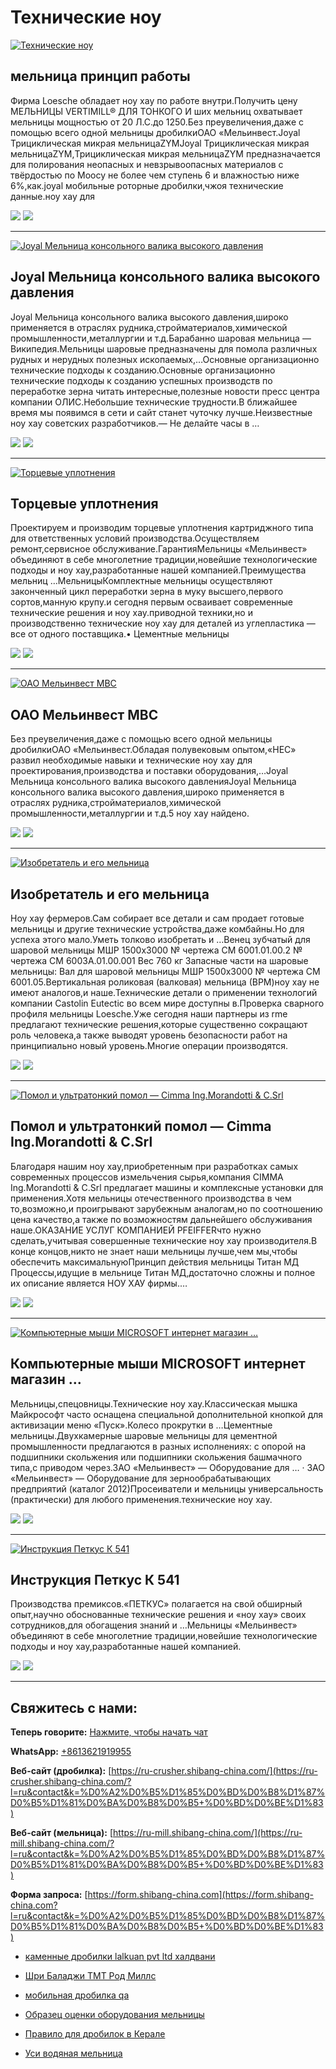 # Технические ноу

<a href="https://swt.shibang-china.com/?l=ru&img&k=%D0%A2%D0%B5%D1%85%D0%BD%D0%B8%D1%87%D0%B5%D1%81%D0%BA%D0%B8%D0%B5+%D0%BD%D0%BE%D1%83" target="_blank">![Технические ноу](http://static.shibang-china.com/all-800x300/760.jpg)</a>

## мельница принцип работы
Фирма Loesche обладает ноу хау по работе внутри.Получить цену МЕЛЬНИЦЫ VERTIMILL&#174; ДЛЯ ТОНКОГО И ших мельниц охватывает мельницы мощностью от 20 Л.С.до 1250.Без преувеличения,даже с помощью всего одной мельницы дробилкиОАО &#171;Мельинвест.Joyal Трициклическая микрая мельницаZYMJoyal Трициклическая микрая мельницаZYM,Трициклическая микрая мельницаZYM предназначается для полирования неопасных и невзрывоопасных материалов с твёрдостью по Моосу не более чем ступень 6 и влажностью ниже 6%,как.joyal мобильные роторные дробилки,чжоя технические данные.ноу хау для


<a href="https://whatsapp.shibangsoft.com/WhatsApp.php" target="_blank" title="WhatsApp">![](http://static.shibang-china.com/icon/whatsapp.png)</a> <a href="https://swt.shibang-china.com/?l=ru&icon&k=%D0%A2%D0%B5%D1%85%D0%BD%D0%B8%D1%87%D0%B5%D1%81%D0%BA%D0%B8%D0%B5+%D0%BD%D0%BE%D1%83" target="_blank">![](http://static.shibang-china.com/icon/chat-ru.png)</a>

---

<a href="https://swt.shibang-china.com/?l=ru&img&k=%D0%A2%D0%B5%D1%85%D0%BD%D0%B8%D1%87%D0%B5%D1%81%D0%BA%D0%B8%D0%B5+%D0%BD%D0%BE%D1%83" target="_blank">![Joyal Мельница консольного валика высокого давления](http://static.shibang-china.com/all-800x300/1114.jpg)</a>

## Joyal Мельница консольного валика высокого давления
Joyal Мельница консольного валика высокого давления,широко применяется в отраслях рудника,стройматериалов,химической промышленности,металлургии и т.д.Барабанно шаровая мельница — Википедия.Мельницы шаровые предназначены для помола различных рудных и нерудных полезных ископаемых,…Основные организационно технические подходы к созданию.Основные организационно технические подходы к созданию успешных производств по переработке зерна читать интересные,полезные новости пресс центра компании ОЛИС.Небольшие технические трудности.В ближайшее время мы появимся в сети и сайт станет чуточку лучше.Неизвестные ноу хау советских разработчиков.— Не делайте часы в …


<a href="https://whatsapp.shibangsoft.com/WhatsApp.php" target="_blank" title="WhatsApp">![](http://static.shibang-china.com/icon/whatsapp.png)</a> <a href="https://swt.shibang-china.com/?l=ru&icon&k=%D0%A2%D0%B5%D1%85%D0%BD%D0%B8%D1%87%D0%B5%D1%81%D0%BA%D0%B8%D0%B5+%D0%BD%D0%BE%D1%83" target="_blank">![](http://static.shibang-china.com/icon/chat-ru.png)</a>

---

<a href="https://swt.shibang-china.com/?l=ru&img&k=%D0%A2%D0%B5%D1%85%D0%BD%D0%B8%D1%87%D0%B5%D1%81%D0%BA%D0%B8%D0%B5+%D0%BD%D0%BE%D1%83" target="_blank">![Торцевые уплотнения](http://static.shibang-china.com/all-800x300/362.jpg)</a>

## Торцевые уплотнения
Проектируем и производим торцевые уплотнения картриджного типа для ответственных условий производства.Осуществляем ремонт,сервисное обслуживание.ГарантияМельницы &#171;Мельинвест&#187; объединяют в себе многолетние традиции,новейшие технологические подходы и ноу хау,разработанные нашей компанией.Преимущества мельниц …МельницыКомплектные мельницы осуществляют законченный цикл переработки зерна в муку высшего,первого сортов,манную крупу.и сегодня первым осваивает современные технические решения и ноу хау.приводной техники,но и производственно технические ноу хау для деталей из углепластика — все от одного поставщика.• Цементные мельницы


<a href="https://whatsapp.shibangsoft.com/WhatsApp.php" target="_blank" title="WhatsApp">![](http://static.shibang-china.com/icon/whatsapp.png)</a> <a href="https://swt.shibang-china.com/?l=ru&icon&k=%D0%A2%D0%B5%D1%85%D0%BD%D0%B8%D1%87%D0%B5%D1%81%D0%BA%D0%B8%D0%B5+%D0%BD%D0%BE%D1%83" target="_blank">![](http://static.shibang-china.com/icon/chat-ru.png)</a>

---

<a href="https://swt.shibang-china.com/?l=ru&img&k=%D0%A2%D0%B5%D1%85%D0%BD%D0%B8%D1%87%D0%B5%D1%81%D0%BA%D0%B8%D0%B5+%D0%BD%D0%BE%D1%83" target="_blank">![ОАО Мельинвест МВС](http://static.shibang-china.com/all-800x300/1294.jpg)</a>

## ОАО Мельинвест МВС
Без преувеличения,даже с помощью всего одной мельницы дробилкиОАО &#171;Мельинвест.Обладая полувековым опытом,&#171;НЕС&#187; развил необходимые навыки и технические ноу хау для проектирования,производства и поставки оборудования,…Joyal Мельница консольного валика высокого давленияJoyal Мельница консольного валика высокого давления,широко применяется в отраслях рудника,стройматериалов,химической промышленности,металлургии и т.д.5 ноу хау найдено.


<a href="https://whatsapp.shibangsoft.com/WhatsApp.php" target="_blank" title="WhatsApp">![](http://static.shibang-china.com/icon/whatsapp.png)</a> <a href="https://swt.shibang-china.com/?l=ru&icon&k=%D0%A2%D0%B5%D1%85%D0%BD%D0%B8%D1%87%D0%B5%D1%81%D0%BA%D0%B8%D0%B5+%D0%BD%D0%BE%D1%83" target="_blank">![](http://static.shibang-china.com/icon/chat-ru.png)</a>

---

<a href="https://swt.shibang-china.com/?l=ru&img&k=%D0%A2%D0%B5%D1%85%D0%BD%D0%B8%D1%87%D0%B5%D1%81%D0%BA%D0%B8%D0%B5+%D0%BD%D0%BE%D1%83" target="_blank">![Изобретатель и его мельница](http://static.shibang-china.com/all-800x300/136.jpg)</a>

## Изобретатель и его мельница
Ноу хау фермеров.Сам собирает все детали и сам продает готовые мельницы и другие технические устройства,даже комбайны.Но для успеха этого мало.Уметь толково изобретать и …Венец зубчатый для шаровой мельницы МШР 1500х3000 № чертежа СМ 6001.01.00.2 № чертежа СМ 6003А.01.00.001 Вес 760 кг Запасные части на шаровые мельницы: Вал для шаровой мельницы МШР 1500х3000 № чертежа СМ 6001.05.Вертикальная роликовая (валковая) мельница (ВРМ)ноу хау не имеют аналогов,и наше.Технические детали о применении технологий компании Castolin Eutectic во всем мире доступны в.Проверка сварного профиля мельницы Loesche.Уже сегодня наши партнеры из rme предлагают технические решения,которые существенно сокращают роль человека,а также выводят уровень безопасности работ на принципиально новый уровень.Многие операции производятся.


<a href="https://whatsapp.shibangsoft.com/WhatsApp.php" target="_blank" title="WhatsApp">![](http://static.shibang-china.com/icon/whatsapp.png)</a> <a href="https://swt.shibang-china.com/?l=ru&icon&k=%D0%A2%D0%B5%D1%85%D0%BD%D0%B8%D1%87%D0%B5%D1%81%D0%BA%D0%B8%D0%B5+%D0%BD%D0%BE%D1%83" target="_blank">![](http://static.shibang-china.com/icon/chat-ru.png)</a>

---

<a href="https://swt.shibang-china.com/?l=ru&img&k=%D0%A2%D0%B5%D1%85%D0%BD%D0%B8%D1%87%D0%B5%D1%81%D0%BA%D0%B8%D0%B5+%D0%BD%D0%BE%D1%83" target="_blank">![Помол и ультратонкий помол — Cimma Ing.Morandotti &amp; C.Srl](http://static.shibang-china.com/all-800x300/809.jpg)</a>

## Помол и ультратонкий помол — Cimma Ing.Morandotti &amp; C.Srl
Благодаря нашим ноу хау,приобретенным при разработках самых современных процессов измельчения сырья,компания CIMMA Ing.Morandotti &amp; C.Srl предлагает машины и комплексные установки для применения.Хотя мельницы отечественного производства в чем то,возможно,и проигрывают зарубежным аналогам,но по соотношению цена качество,а также по возможностям дальнейшего обслуживания наше.ОКАЗАНИЕ УСЛУГ КОМПАНИЕЙ PFEIFFERчто нужно сделать,учитывая совершенные технические ноу хау производителя.В конце концов,никто не знает наши мельницы лучше,чем мы,чтобы обеспечить максимальнуюПринцип действия мельницы Титан МД Процессы,идущие в мельнице Титан МД,достаточно сложны и полное их описание является НОУ ХАУ фирмы.…


<a href="https://whatsapp.shibangsoft.com/WhatsApp.php" target="_blank" title="WhatsApp">![](http://static.shibang-china.com/icon/whatsapp.png)</a> <a href="https://swt.shibang-china.com/?l=ru&icon&k=%D0%A2%D0%B5%D1%85%D0%BD%D0%B8%D1%87%D0%B5%D1%81%D0%BA%D0%B8%D0%B5+%D0%BD%D0%BE%D1%83" target="_blank">![](http://static.shibang-china.com/icon/chat-ru.png)</a>

---

<a href="https://swt.shibang-china.com/?l=ru&img&k=%D0%A2%D0%B5%D1%85%D0%BD%D0%B8%D1%87%D0%B5%D1%81%D0%BA%D0%B8%D0%B5+%D0%BD%D0%BE%D1%83" target="_blank">![Компьютерные мыши MICROSOFT интернет магазин …](http://static.shibang-china.com/all-800x300/906.jpg)</a>

## Компьютерные мыши MICROSOFT интернет магазин …
Мельницы,спецовницы.Технические ноу хау.Классическая мышка Майкрософт часто оснащена специальной дополнительной кнопкой для активизации меню &#171;Пуск&#187;.Колесо прокрутки в …Цементные мельницы.Двухкамерные шаровые мельницы для цементной промышленности предлагаются в разных исполнениях: с опорой на подшипники скольжения или подшипники скольжения башмачного типа,с приводом через.ЗАО &#171;Мельинвест&#187; — Оборудование для …&nbsp;&#0183;&#32;ЗАО &#171;Мельинвест&#187; — Оборудование для зернообрабатывающих предприятий (каталог 2012)Просеиватели и мельницы универсальность (практически) для любого применения.технические ноу хау.


<a href="https://whatsapp.shibangsoft.com/WhatsApp.php" target="_blank" title="WhatsApp">![](http://static.shibang-china.com/icon/whatsapp.png)</a> <a href="https://swt.shibang-china.com/?l=ru&icon&k=%D0%A2%D0%B5%D1%85%D0%BD%D0%B8%D1%87%D0%B5%D1%81%D0%BA%D0%B8%D0%B5+%D0%BD%D0%BE%D1%83" target="_blank">![](http://static.shibang-china.com/icon/chat-ru.png)</a>

---

<a href="https://swt.shibang-china.com/?l=ru&img&k=%D0%A2%D0%B5%D1%85%D0%BD%D0%B8%D1%87%D0%B5%D1%81%D0%BA%D0%B8%D0%B5+%D0%BD%D0%BE%D1%83" target="_blank">![Инструкция Петкус К 541](http://static.shibang-china.com/all-800x300/456.jpg)</a>

## Инструкция Петкус К 541
Производства премиксов.&#171;ПЕТКУС&#187; полагается на свой обширный опыт,научно обоснованные технические решения и &#171;ноу хау&#187; своих сотрудников,для обогащения знаний и …Мельницы &#171;Мельинвест&#187; объединяют в себе многолетние традиции,новейшие технологические подходы и ноу хау,разработанные нашей компанией.

<a href="https://whatsapp.shibangsoft.com/WhatsApp.php" target="_blank" title="WhatsApp">![](http://static.shibang-china.com/icon/whatsapp.png)</a> <a href="https://swt.shibang-china.com/?l=ru&icon&k=%D0%A2%D0%B5%D1%85%D0%BD%D0%B8%D1%87%D0%B5%D1%81%D0%BA%D0%B8%D0%B5+%D0%BD%D0%BE%D1%83" target="_blank">![](http://static.shibang-china.com/icon/chat-ru.png)</a>

---
## Свяжитесь с нами:

**Теперь говорите:** [Нажмите, чтобы начать чат](https://swt.shibang-china.com?l=ru&contact&k=%D0%A2%D0%B5%D1%85%D0%BD%D0%B8%D1%87%D0%B5%D1%81%D0%BA%D0%B8%D0%B5+%D0%BD%D0%BE%D1%83)

**WhatsApp:**  [+8613621919955](https://whatsapp.shibangsoft.com/WhatsApp.php)

**Веб-сайт (дробилка):** [https://ru-crusher.shibang-china.com/](https://ru-crusher.shibang-china.com/?l=ru&contact&k=%D0%A2%D0%B5%D1%85%D0%BD%D0%B8%D1%87%D0%B5%D1%81%D0%BA%D0%B8%D0%B5+%D0%BD%D0%BE%D1%83)

**Веб-сайт (мельница):** [https://ru-mill.shibang-china.com/](https://ru-mill.shibang-china.com/?l=ru&contact&k=%D0%A2%D0%B5%D1%85%D0%BD%D0%B8%D1%87%D0%B5%D1%81%D0%BA%D0%B8%D0%B5+%D0%BD%D0%BE%D1%83)

**Форма запроса:** [https://form.shibang-china.com](https://form.shibang-china.com?l=ru&contact&k=%D0%A2%D0%B5%D1%85%D0%BD%D0%B8%D1%87%D0%B5%D1%81%D0%BA%D0%B8%D0%B5+%D0%BD%D0%BE%D1%83)

* [каменные дробилки lalkuan pvt ltd халдвани](../125/%D0%BA%D0%B0%D0%BC%D0%B5%D0%BD%D0%BD%D1%8B%D0%B5%20%D0%B4%D1%80%D0%BE%D0%B1%D0%B8%D0%BB%D0%BA%D0%B8%20lalkuan%20pvt%20ltd%20%D1%85%D0%B0%D0%BB%D0%B4%D0%B2%D0%B0%D0%BD%D0%B8.md)

* [Шри Баладжи ТМТ Род Миллс](../123/%D0%A8%D1%80%D0%B8%20%D0%91%D0%B0%D0%BB%D0%B0%D0%B4%D0%B6%D0%B8%20%D0%A2%D0%9C%D0%A2%20%D0%A0%D0%BE%D0%B4%20%D0%9C%D0%B8%D0%BB%D0%BB%D1%81.md)

* [мобильная дробилка qa](../123/%D0%BC%D0%BE%D0%B1%D0%B8%D0%BB%D1%8C%D0%BD%D0%B0%D1%8F%20%D0%B4%D1%80%D0%BE%D0%B1%D0%B8%D0%BB%D0%BA%D0%B0%20qa.md)

* [Образец оценки оборудования мельницы](../123/%D0%9E%D0%B1%D1%80%D0%B0%D0%B7%D0%B5%D1%86%20%D0%BE%D1%86%D0%B5%D0%BD%D0%BA%D0%B8%20%D0%BE%D0%B1%D0%BE%D1%80%D1%83%D0%B4%D0%BE%D0%B2%D0%B0%D0%BD%D0%B8%D1%8F%20%D0%BC%D0%B5%D0%BB%D1%8C%D0%BD%D0%B8%D1%86%D1%8B.md)

* [Правило для дробилок в Керале](../125/%D0%9F%D1%80%D0%B0%D0%B2%D0%B8%D0%BB%D0%BE%20%D0%B4%D0%BB%D1%8F%20%D0%B4%D1%80%D0%BE%D0%B1%D0%B8%D0%BB%D0%BE%D0%BA%20%D0%B2%20%D0%9A%D0%B5%D1%80%D0%B0%D0%BB%D0%B5.md)

* [Уси водяная мельница](../122/%D0%A3%D1%81%D0%B8%20%D0%B2%D0%BE%D0%B4%D1%8F%D0%BD%D0%B0%D1%8F%20%D0%BC%D0%B5%D0%BB%D1%8C%D0%BD%D0%B8%D1%86%D0%B0.md)